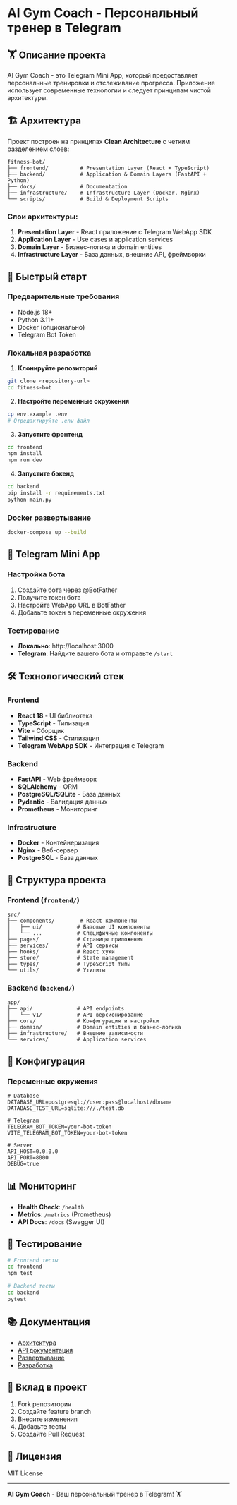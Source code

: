 # AI Gym Coach - Персональный тренер в Telegram

## 🏋️ Описание проекта

AI Gym Coach - это Telegram Mini App, который предоставляет персональные тренировки и отслеживание прогресса. Приложение использует современные технологии и следует принципам чистой архитектуры.

## 🏗️ Архитектура

Проект построен на принципах **Clean Architecture** с четким разделением слоев:

```
fitness-bot/
├── frontend/          # Presentation Layer (React + TypeScript)
├── backend/           # Application & Domain Layers (FastAPI + Python)
├── docs/              # Documentation
├── infrastructure/    # Infrastructure Layer (Docker, Nginx)
└── scripts/           # Build & Deployment Scripts
```

### Слои архитектуры:

1. **Presentation Layer** - React приложение с Telegram WebApp SDK
2. **Application Layer** - Use cases и application services
3. **Domain Layer** - Бизнес-логика и domain entities
4. **Infrastructure Layer** - База данных, внешние API, фреймворки

## 🚀 Быстрый старт

### Предварительные требования

- Node.js 18+
- Python 3.11+
- Docker (опционально)
- Telegram Bot Token

### Локальная разработка

1. **Клонируйте репозиторий**
```bash
git clone <repository-url>
cd fitness-bot
```

2. **Настройте переменные окружения**
```bash
cp env.example .env
# Отредактируйте .env файл
```

3. **Запустите фронтенд**
```bash
cd frontend
npm install
npm run dev
```

4. **Запустите бэкенд**
```bash
cd backend
pip install -r requirements.txt
python main.py
```

### Docker развертывание

```bash
docker-compose up --build
```

## 📱 Telegram Mini App

### Настройка бота

1. Создайте бота через @BotFather
2. Получите токен бота
3. Настройте WebApp URL в BotFather
4. Добавьте токен в переменные окружения

### Тестирование

- **Локально**: http://localhost:3000
- **Telegram**: Найдите вашего бота и отправьте `/start`

## 🛠️ Технологический стек

### Frontend
- **React 18** - UI библиотека
- **TypeScript** - Типизация
- **Vite** - Сборщик
- **Tailwind CSS** - Стилизация
- **Telegram WebApp SDK** - Интеграция с Telegram

### Backend
- **FastAPI** - Web фреймворк
- **SQLAlchemy** - ORM
- **PostgreSQL/SQLite** - База данных
- **Pydantic** - Валидация данных
- **Prometheus** - Мониторинг

### Infrastructure
- **Docker** - Контейнеризация
- **Nginx** - Веб-сервер
- **PostgreSQL** - База данных

## 📁 Структура проекта

### Frontend (`frontend/`)
```
src/
├── components/        # React компоненты
│   ├── ui/           # Базовые UI компоненты
│   └── ...           # Специфичные компоненты
├── pages/            # Страницы приложения
├── services/         # API сервисы
├── hooks/            # React хуки
├── store/            # State management
├── types/            # TypeScript типы
└── utils/            # Утилиты
```

### Backend (`backend/`)
```
app/
├── api/              # API endpoints
│   └── v1/           # API версионирование
├── core/             # Конфигурация и настройки
├── domain/           # Domain entities и бизнес-логика
├── infrastructure/   # Внешние зависимости
└── services/         # Application services
```

## 🔧 Конфигурация

### Переменные окружения

```env
# Database
DATABASE_URL=postgresql://user:pass@localhost/dbname
DATABASE_TEST_URL=sqlite:///./test.db

# Telegram
TELEGRAM_BOT_TOKEN=your-bot-token
VITE_TELEGRAM_BOT_TOKEN=your-bot-token

# Server
API_HOST=0.0.0.0
API_PORT=8000
DEBUG=true
```

## 📊 Мониторинг

- **Health Check**: `/health`
- **Metrics**: `/metrics` (Prometheus)
- **API Docs**: `/docs` (Swagger UI)

## 🧪 Тестирование

```bash
# Frontend тесты
cd frontend
npm test

# Backend тесты
cd backend
pytest
```

## 📚 Документация

- [Архитектура](./architecture.md)
- [API документация](./api.md)
- [Развертывание](./deployment.md)
- [Разработка](./development.md)

## 🤝 Вклад в проект

1. Fork репозитория
2. Создайте feature branch
3. Внесите изменения
4. Добавьте тесты
5. Создайте Pull Request

## 📄 Лицензия

MIT License

---

**AI Gym Coach** - Ваш персональный тренер в Telegram! 🏋️ 